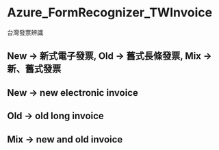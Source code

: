 # Azure_FormRecognizer_TWInvoice
台灣發票辨識
## New -> 新式電子發票, Old -> 舊式長條發票, Mix ->新、舊式發票



## New -> new electronic invoice

## Old -> old long invoice

## Mix -> new and old invoice


